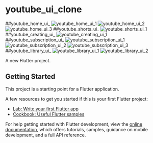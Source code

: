 # youtube_ui_clone

##youtube_home_ui_
![youtube_home_ui_1](https://user-images.githubusercontent.com/113667646/206863554-16351e0e-1bac-483b-81c6-f58467cae383.png)
![youtube_home_ui_2](https://user-images.githubusercontent.com/113667646/206863549-ee2d2c5a-37c6-4d31-beab-83b7529017e5.png)
![youtube_home_ui_3](https://user-images.githubusercontent.com/113667646/206863544-c5d994f4-9b79-4173-9ec8-1839d8b0c41d.png)
##youtube_shorts_ui_
![youtube_shorts_ui_1](https://user-images.githubusercontent.com/113667646/206863539-0781343d-cf75-4d1d-900e-fb3c69eb127a.png)
##youtube_creating_ui_
![youtube_creating_ui_1](https://user-images.githubusercontent.com/113667646/206863538-fdbad534-1adc-445c-b1de-65f6288a4638.png)
##youtube_subscription_ui_
![youtube_subscription_ui_1](https://user-images.githubusercontent.com/113667646/206863533-c2bcd74d-236e-4f41-9918-02c465475c1f.png)
![youtube_subscription_ui_2](https://user-images.githubusercontent.com/113667646/206863531-8595cc9c-e278-46d1-bbdc-9cc48f5576e1.png)
![youtube_subscription_ui_3](https://user-images.githubusercontent.com/113667646/206863523-666c1493-3744-41c7-8c4b-0b11d25fe4ec.png)
##youtube_library_ui_
![youtube_library_ui_1](https://user-images.githubusercontent.com/113667646/206863520-36727cf8-acde-4464-b45f-a1be04edadfe.png)
![youtube_library_ui_2](https://user-images.githubusercontent.com/113667646/206863515-fa480739-edec-4d26-b2be-bfb646e9b7fa.png)









A new Flutter project.

## Getting Started

This project is a starting point for a Flutter application.

A few resources to get you started if this is your first Flutter project:

- [Lab: Write your first Flutter app](https://docs.flutter.dev/get-started/codelab)
- [Cookbook: Useful Flutter samples](https://docs.flutter.dev/cookbook)

For help getting started with Flutter development, view the
[online documentation](https://docs.flutter.dev/), which offers tutorials,
samples, guidance on mobile development, and a full API reference.
